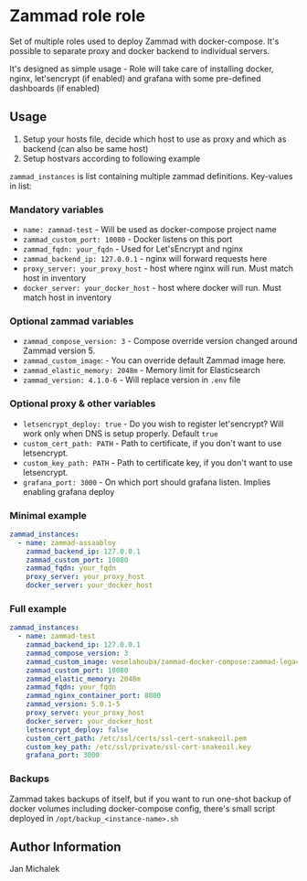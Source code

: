 # Zammad role role

Set of multiple roles used to deploy Zammad with docker-compose. It's possible to separate proxy and docker backend to individual servers.

It's designed as simple usage - Role will take care of installing docker, nginx, let'sencrypt (if enabled) and grafana with some pre-defined dashboards (if enabled)

## Usage

1. Setup your hosts file, decide which host to use as proxy and which as backend (can also be same host)
1. Setup hostvars according to following example

`zammad_instances` is list containing multiple zammad definitions. Key-values in list:

### Mandatory variables

- `name: zammad-test` - Will be used as docker-compose project name
- `zammad_custom_port: 10080` - Docker listens on this port
- `zammad_fqdn: your_fqdn` - Used for Let'sEncrypt and nginx
- `zammad_backend_ip: 127.0.0.1` - nginx will forward requests here
- `proxy_server: your_proxy_host` - host where nginx will run. Must match host in inventory
- `docker_server: your_docker_host` - host where docker will run. Must match host in inventory

### Optional zammad variables
- `zammad_compose_version: 3` - Compose override version changed around Zammad version 5.
- `zammad_custom_image`: - You can override default Zammad image here.
- `zammad_elastic_memory: 2048m` - Memory limit for Elasticsearch
- `zammad_version: 4.1.0-6` - Will replace version in `.env` file

### Optional proxy & other variables
- `letsencrypt_deploy: true` - Do you wish to register let'sencrypt? Will work only when DNS is setup properly. Default `true`
- `custom_cert_path: PATH` - Path to certificate, if you don't want to use letsencrypt.
- `custom_key_path: PATH` - Path to certificate key, if you don't want to use letsencrypt.
- `grafana_port: 3000` - On which port should grafana listen. Implies enabling grafana deploy

### Minimal example
```YAML
zammad_instances:
  - name: zammad-assaabloy
    zammad_backend_ip: 127.0.0.1
    zammad_custom_port: 10080
    zammad_fqdn: your_fqdn
    proxy_server: your_proxy_host
    docker_server: your_docker_host
```

### Full example

```YAML
zammad_instances:
  - name: zammad-test
    zammad_backend_ip: 127.0.0.1
    zammad_compose_version: 3
    zammad_custom_image: veselahouba/zammad-docker-compose:zammad-legacy-ssl${VERSION}
    zammad_custom_port: 10080
    zammad_elastic_memory: 2048m
    zammad_fqdn: your_fqdn
    zammad_nginx_container_port: 8080
    zammad_version: 5.0.1-5
    proxy_server: your_proxy_host
    docker_server: your_docker_host
    letsencrypt_deploy: false
    custom_cert_path: /etc/ssl/certs/ssl-cert-snakeoil.pem
    custom_key_path: /etc/ssl/private/ssl-cert-snakeoil.key
    grafana_port: 3000
```

### Backups
Zammad takes backups of itself, but if you want to run one-shot backup of docker volumes including docker-compose config, there's small script deployed in `/opt/backup_<instance-name>.sh`

## Author Information

Jan Michalek

